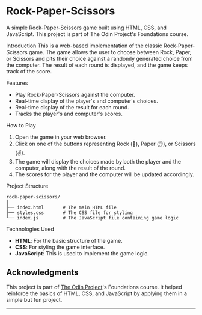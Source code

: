 
# Rock-Paper-Scissors

A simple Rock-Paper-Scissors game built using HTML, CSS, and JavaScript. This project is part of The Odin Project's Foundations course.


 Introduction
This is a web-based implementation of the classic Rock-Paper-Scissors game. The game allows the user to choose between Rock, Paper, or Scissors and pits their choice against a randomly generated choice from the computer. The result of each round is displayed, and the game keeps track of the score.

 Features
- Play Rock-Paper-Scissors against the computer.
- Real-time display of the player's and computer's choices.
- Real-time display of the result for each round.
- Tracks the player's and computer's scores.

 How to Play
1. Open the game in your web browser.
2. Click on one of the buttons representing Rock (👊), Paper (✋), or Scissors (✌).
3. The game will display the choices made by both the player and the computer, along with the result of the round.
4. The scores for the player and the computer will be updated accordingly.

 Project Structure
```plaintext
rock-paper-scissors/
│
├── index.html       # The main HTML file
├── styles.css       # The CSS file for styling
└── index.js         # The JavaScript file containing game logic
```

 Technologies Used
- **HTML**: For the basic structure of the game.
- **CSS**: For styling the game interface.
- **JavaScript**: This is used to implement the game logic.


## Acknowledgments
This project is part of [The Odin Project](https://www.theodinproject.com/)'s Foundations course. It helped reinforce the basics of HTML, CSS, and JavaScript by applying them in a simple but fun project.

---
